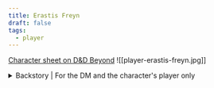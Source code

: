 ```yaml
---
title: Erastis Freyn
draft: false
tags:
  - player
---
```

[Character sheet on D&D Beyond](https://www.dndbeyond.com/characters/126514726)
![[player-erastis-freyn.jpg]]
<details>
	<summary>Backstory | For the DM and the character's player only</summary>
	<p>Forthcoming</p>
</details>